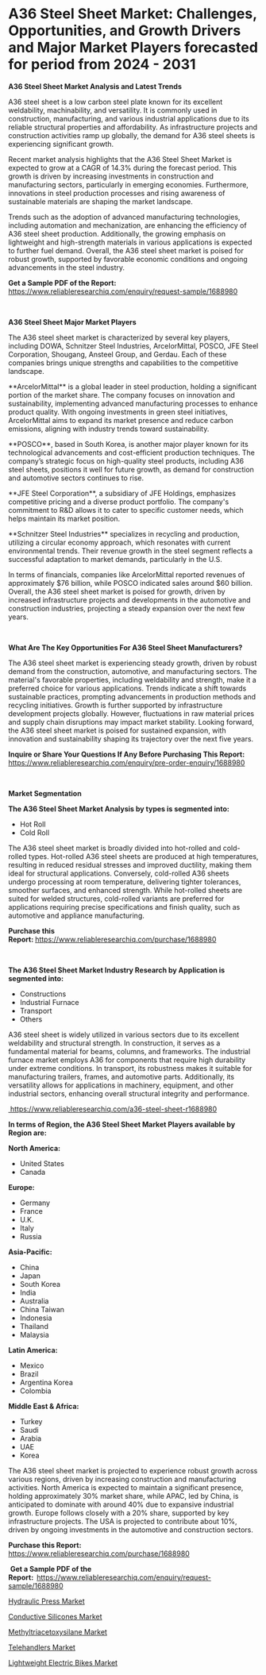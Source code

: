 <p><h1>A36 Steel Sheet Market: Challenges, Opportunities, and Growth Drivers and Major Market Players forecasted for period from 2024 - 2031</h1></p><p><strong>A36 Steel Sheet Market Analysis and Latest Trends</strong></p>
<p><p>A36 steel sheet is a low carbon steel plate known for its excellent weldability, machinability, and versatility. It is commonly used in construction, manufacturing, and various industrial applications due to its reliable structural properties and affordability. As infrastructure projects and construction activities ramp up globally, the demand for A36 steel sheets is experiencing significant growth.</p><p>Recent market analysis highlights that the A36 Steel Sheet Market is expected to grow at a CAGR of 14.3% during the forecast period. This growth is driven by increasing investments in construction and manufacturing sectors, particularly in emerging economies. Furthermore, innovations in steel production processes and rising awareness of sustainable materials are shaping the market landscape.</p><p>Trends such as the adoption of advanced manufacturing technologies, including automation and mechanization, are enhancing the efficiency of A36 steel sheet production. Additionally, the growing emphasis on lightweight and high-strength materials in various applications is expected to further fuel demand. Overall, the A36 steel sheet market is poised for robust growth, supported by favorable economic conditions and ongoing advancements in the steel industry.</p></p>
<p><strong>Get a Sample PDF of the Report:&nbsp;</strong> <a href="https://www.reliableresearchiq.com/enquiry/request-sample/1688980?utm_campaign=1088&utm_medium=2&utm_source=Github&utm_content=ia&utm_term=17102024&utm_id=a36-steel-sheet">https://www.reliableresearchiq.com/enquiry/request-sample/1688980</a></p>
<p>&nbsp;</p>
<p><strong>A36 Steel Sheet Major Market Players</strong></p>
<p><p>The A36 steel sheet market is characterized by several key players, including DOWA, Schnitzer Steel Industries, ArcelorMittal, POSCO, JFE Steel Corporation, Shougang, Ansteel Group, and Gerdau. Each of these companies brings unique strengths and capabilities to the competitive landscape.</p><p>**ArcelorMittal** is a global leader in steel production, holding a significant portion of the market share. The company focuses on innovation and sustainability, implementing advanced manufacturing processes to enhance product quality. With ongoing investments in green steel initiatives, ArcelorMittal aims to expand its market presence and reduce carbon emissions, aligning with industry trends toward sustainability.</p><p>**POSCO**, based in South Korea, is another major player known for its technological advancements and cost-efficient production techniques. The company’s strategic focus on high-quality steel products, including A36 steel sheets, positions it well for future growth, as demand for construction and automotive sectors continues to rise.</p><p>**JFE Steel Corporation**, a subsidiary of JFE Holdings, emphasizes competitive pricing and a diverse product portfolio. The company's commitment to R&D allows it to cater to specific customer needs, which helps maintain its market position.</p><p>**Schnitzer Steel Industries** specializes in recycling and production, utilizing a circular economy approach, which resonates with current environmental trends. Their revenue growth in the steel segment reflects a successful adaptation to market demands, particularly in the U.S.</p><p>In terms of financials, companies like ArcelorMittal reported revenues of approximately $76 billion, while POSCO indicated sales around $60 billion. Overall, the A36 steel sheet market is poised for growth, driven by increased infrastructure projects and developments in the automotive and construction industries, projecting a steady expansion over the next few years.</p></p>
<p>&nbsp;</p>
<p><strong>What Are The Key Opportunities For A36 Steel Sheet Manufacturers?</strong></p>
<p><p>The A36 steel sheet market is experiencing steady growth, driven by robust demand from the construction, automotive, and manufacturing sectors. The material's favorable properties, including weldability and strength, make it a preferred choice for various applications. Trends indicate a shift towards sustainable practices, prompting advancements in production methods and recycling initiatives. Growth is further supported by infrastructure development projects globally. However, fluctuations in raw material prices and supply chain disruptions may impact market stability. Looking forward, the A36 steel sheet market is poised for sustained expansion, with innovation and sustainability shaping its trajectory over the next five years.</p></p>
<p><strong>Inquire or Share Your Questions If Any Before Purchasing This Report:</strong> <a href="https://www.reliableresearchiq.com/enquiry/pre-order-enquiry/1688980?utm_campaign=1088&utm_medium=2&utm_source=Github&utm_content=ia&utm_term=17102024&utm_id=a36-steel-sheet">https://www.reliableresearchiq.com/enquiry/pre-order-enquiry/1688980</a></p>
<p>&nbsp;</p>
<p><strong>Market Segmentation</strong></p>
<p><strong>The A36 Steel Sheet Market Analysis by types is segmented into:</strong></p>
<p><ul><li>Hot Roll</li><li>Cold Roll</li></ul></p>
<p><p>The A36 steel sheet market is broadly divided into hot-rolled and cold-rolled types. Hot-rolled A36 steel sheets are produced at high temperatures, resulting in reduced residual stresses and improved ductility, making them ideal for structural applications. Conversely, cold-rolled A36 sheets undergo processing at room temperature, delivering tighter tolerances, smoother surfaces, and enhanced strength. While hot-rolled sheets are suited for welded structures, cold-rolled variants are preferred for applications requiring precise specifications and finish quality, such as automotive and appliance manufacturing.</p></p>
<p><strong>Purchase this Report:&nbsp;</strong><a href="https://www.reliableresearchiq.com/purchase/1688980?utm_campaign=1088&utm_medium=2&utm_source=Github&utm_content=ia&utm_term=17102024&utm_id=a36-steel-sheet">https://www.reliableresearchiq.com/purchase/1688980</a></p>
<p>&nbsp;</p>
<p><strong>The A36 Steel Sheet Market Industry Research by Application is segmented into:</strong></p>
<p><ul><li>Constructions</li><li>Industrial Furnace</li><li>Transport</li><li>Others</li></ul></p>
<p><p>A36 steel sheet is widely utilized in various sectors due to its excellent weldability and structural strength. In construction, it serves as a fundamental material for beams, columns, and frameworks. The industrial furnace market employs A36 for components that require high durability under extreme conditions. In transport, its robustness makes it suitable for manufacturing trailers, frames, and automotive parts. Additionally, its versatility allows for applications in machinery, equipment, and other industrial sectors, enhancing overall structural integrity and performance.</p></p>
<p><a href="https://www.reliableresearchiq.com/a36-steel-sheet-r1688980?utm_campaign=1088&utm_medium=2&utm_source=Github&utm_content=ia&utm_term=17102024&utm_id=a36-steel-sheet">&nbsp;https://www.reliableresearchiq.com/a36-steel-sheet-r1688980</a></p>
<p><strong>In terms of Region, the A36 Steel Sheet Market Players available by Region are:</strong></p>
<p>
    <p> <strong> North America: </strong>
        <ul>
            <li>United States</li>
            <li>Canada</li>
        </ul>
        </p> 
    <p> <strong> Europe: </strong>
        <ul>
            <li>Germany</li>
            <li>France</li>
            <li>U.K.</li>
            <li>Italy</li>
            <li>Russia</li>
        </ul>
        </p> 
    <p> <strong> Asia-Pacific: </strong>
        <ul>
            <li>China</li>
            <li>Japan</li>
            <li>South Korea</li>
            <li>India</li>
            <li>Australia</li>
            <li>China Taiwan</li>
            <li>Indonesia</li>
            <li>Thailand</li>
            <li>Malaysia</li>
        </ul>
        </p> 
    <p> <strong> Latin America: </strong>
        <ul>
            <li>Mexico</li>
            <li>Brazil</li>
            <li>Argentina Korea</li>
            <li>Colombia</li>
        </ul>
        </p> 
    <p> <strong> Middle East & Africa: </strong>
        <ul>
            <li>Turkey</li>
            <li>Saudi</li>
            <li>Arabia</li>
            <li>UAE</li>
            <li>Korea</li>
        </ul>
    </p>
    </p>
<p><p>The A36 steel sheet market is projected to experience robust growth across various regions, driven by increasing construction and manufacturing activities. North America is expected to maintain a significant presence, holding approximately 30% market share, while APAC, led by China, is anticipated to dominate with around 40% due to expansive industrial growth. Europe follows closely with a 20% share, supported by key infrastructure projects. The USA is projected to contribute about 10%, driven by ongoing investments in the automotive and construction sectors.</p></p>
<p><strong>Purchase this Report: </strong><a href="https://www.reliableresearchiq.com/purchase/1688980?utm_campaign=1088&utm_medium=2&utm_source=Github&utm_content=ia&utm_term=17102024&utm_id=a36-steel-sheet">https://www.reliableresearchiq.com/purchase/1688980</a></p>
<p>&nbsp;<strong>Get a Sample PDF of the Report:&nbsp;&nbsp;</strong><a href="https://www.reliableresearchiq.com/enquiry/request-sample/1688980?utm_campaign=1088&utm_medium=2&utm_source=Github&utm_content=ia&utm_term=17102024&utm_id=a36-steel-sheet">https://www.reliableresearchiq.com/enquiry/request-sample/1688980</a></p>
<p><strong></strong></p>
<p><p><a href="https://issuu.com/reportprime-2/docs/hydraulic-press-market-size-2030.pp_d00aeb3048d31e?utm_campaign=1088&utm_medium=2&utm_source=Github&utm_content=ia&utm_term=17102024&utm_id=a36-steel-sheet">Hydraulic Press Market</a></p><p><a href="https://github.com/alea79alre/Market-Research-Report-List-1/blob/main/conductive-silicones-market.md?utm_campaign=1088&utm_medium=2&utm_source=Github&utm_content=ia&utm_term=17102024&utm_id=a36-steel-sheet">Conductive Silicones Market</a></p><p><a href="https://github.com/wanvigsqmunsenr/Market-Research-Report-List-1/blob/main/methyltriacetoxysilane-market.md?utm_campaign=1088&utm_medium=2&utm_source=Github&utm_content=ia&utm_term=17102024&utm_id=a36-steel-sheet">Methyltriacetoxysilane Market</a></p><p><a href="https://issuu.com/reportprime-2/docs/telehandlers-market-size-2030.pptx_1ec349389d851c?utm_campaign=1088&utm_medium=2&utm_source=Github&utm_content=ia&utm_term=17102024&utm_id=a36-steel-sheet">Telehandlers Market</a></p><p><a href="https://www.linkedin.com/pulse/lightweight-electric-bikes-market-revolution-size-share-w7uwe?utm_campaign=1088&utm_medium=2&utm_source=Github&utm_content=ia&utm_term=17102024&utm_id=a36-steel-sheet">Lightweight Electric Bikes Market</a></p></p>